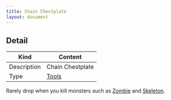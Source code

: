 ```yaml
---
title: Chain Chestplate
layout: document
---
```

## Detail

|Kind|Content|
|---|---|
|Description|Chain Chestplate|
|Type|[Tools](Tools)|

Rarely drop when you kill monsters such as [Zombie](Zombie) and [Skeleton](Skeleton).
